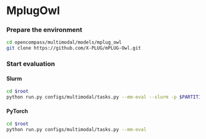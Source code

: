 # MplugOwl

### Prepare the environment

```sh
cd opencompass/multimodal/models/mplug_owl
git clone https://github.com/X-PLUG/mPLUG-Owl.git
```

### Start evaluation

#### Slurm

```sh
cd $root
python run.py configs/multimodal/tasks.py --mm-eval --slurm -p $PARTITION
```

#### PyTorch

```sh
cd $root
python run.py configs/multimodal/tasks.py --mm-eval
```
